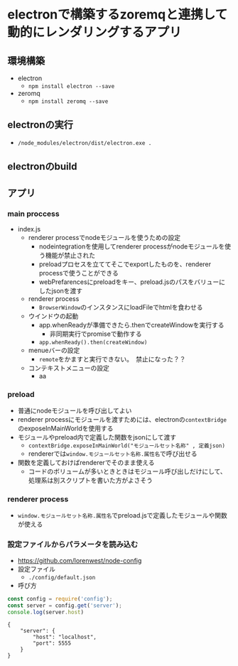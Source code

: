# electronで構築するzoremqと連携して動的にレンダリングするアプリ

## 環境構築

* electron
  * `npm install electron --save`
* zeromq
  * `npm install zeromq --save`

## electronの実行

* `/node_modules/electron/dist/electron.exe .`

## electronのbuild


## アプリ

### main proccess

* index.js
  * renderer processでnodeモジュールを使うための設定
    * nodeintegrationを使用してrenderer processがnodeモジュールを使う機能が禁止された
    * preloadプロセスを立ててそこでexportしたものを、renderer processで使うことができる
    * webPrefarencesにpreloadをキー、preload.jsのパスをバリューにしたjsonを渡す
  * renderer process
    * `BrowserWindow`のインスタンスにloadFileでhtmlを食わせる
  * ウインドウの起動
    * app.whenReadyが準備できたら.thenでcreateWindowを実行する
      * 非同期実行でpromiseで動作する
    * `app.whenReady().then(createWindow)`
  * menueバーの設定
    * `remote`をかますと実行できない。　禁止になった？？
  * コンテキストメニューの設定
    * aa


### preload

* 普通にnodeモジュールを呼び出してよい
* renderer processにモジュールを渡すためには、electronの`contextBridge`のexposeInMainWorldを使用する
* モジュールやpreload内で定義した関数をjsonにして渡す
  * `contextBridge.exposeInMainWorld("モジュールセット名称" , 定義json)`
  * rendererでは`window.モジュールセット名称.属性名`で呼び出せる
* 関数を定義しておけばrendererでそのまま使える
  * コードのボリュームが多いときときはモジュール呼び出しだけにして、処理系は別スクリプトを書いた方がよさそう


### renderer process

* `window.モジュールセット名称.属性名`でpreload.jsで定義したモジュールや関数が使える


### 設定ファイルからパラメータを読み込む

* https://github.com/lorenwest/node-config
* 設定ファイル
  * `./config/default.json`
* 呼び方

```js
const config = require('config');
const server = config.get('server');
console.log(server.host)
```

```json: default.json
{
    "server": {
        "host": "localhost",
        "port": 5555
    }
}
```

